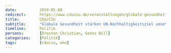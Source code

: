 ```yaml
---
date:          2019-05-08
redirect:      https://www.cducsu.de/veranstaltungen/globale-gesundheit-staerken-un-nachhaltigkeitsziel-umsetzen
title:         CDU/CSU
subtitle:      "Globale Gesundheit stärken UN-Nachhaltigkeitsziel umsetzen"
timeline:      Politik
persons:       [Drosten Christian, Gates Bill]
categories:    [Politik]
tags:          [cducsu, who]
---
```

